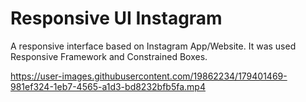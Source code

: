 # Responsive UI Instagram

A responsive interface based on Instagram App/Website. It was used Responsive Framework and Constrained Boxes.


https://user-images.githubusercontent.com/19862234/179401469-981ef324-1eb7-4565-a1d3-bd8232bfb5fa.mp4

